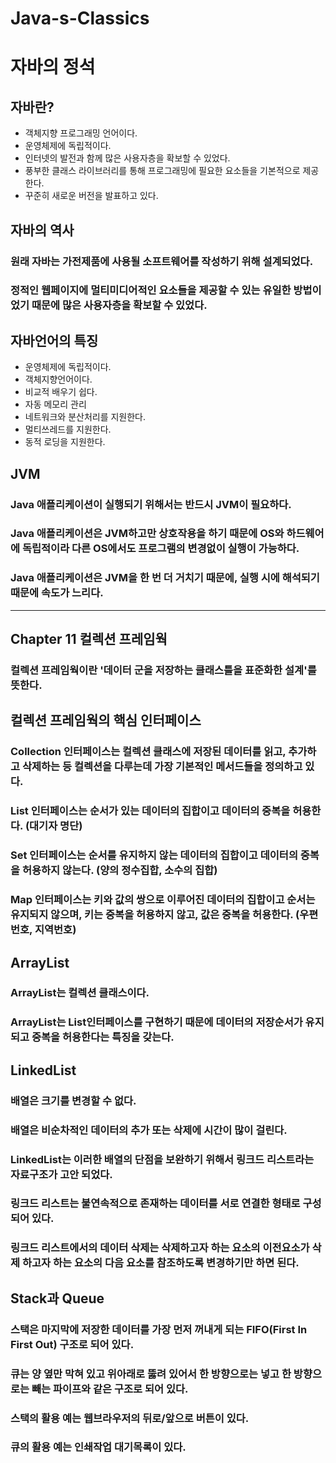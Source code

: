# Java-s-Classics
# 자바의 정석

## 자바란?
 - 객체지향 프로그래밍 언어이다.
 - 운영체제에 독립적이다.
 - 인터넷의 발전과 함께 많은 사용자층을 확보할 수 있었다.
 - 풍부한 클래스 라이브러리를 통해 프로그래밍에 필요한 요소들을 기본적으로 제공한다.
 - 꾸준히 새로운 버전을 발표하고 있다.

## 자바의 역사
### 원래 자바는 가전제품에 사용될 소프트웨어를 작성하기 위해 설계되었다.
### 정적인 웹페이지에 멀티미디어적인 요소들을 제공할 수 있는 유일한 방법이었기 때문에 많은 사용자층을 확보할 수 있었다.

## 자바언어의 특징
 - 운영체제에 독립적이다.
 - 객체지향언어이다.
 - 비교적 배우기 쉽다.
 - 자동 메모리 관리
 - 네트워크와 분산처리를 지원한다.
 - 멀티쓰레드를 지원한다.
 - 동적 로딩을 지원한다.

## JVM
### Java 애플리케이션이 실행되기 위해서는 반드시 JVM이 필요하다.
### Java 애플리케이션은 JVM하고만 상호작용을 하기 때문에 OS와 하드웨어에 독립적이라 다른 OS에서도 프로그램의 변경없이 실행이 가능하다.
### Java 애플리케이션은 JVM을 한 번 더 거치기 때문에, 실행 시에 해석되기 때문에 속도가 느리다.

---

## Chapter 11 컬렉션 프레임웍
### 컬렉션 프레임웍이란 '데이터 군을 저장하는 클래스틀을 표준화한 설계'를 뜻한다.

## 컬렉션 프레임웍의 핵심 인터페이스
### Collection 인터페이스는 컬렉션 클래스에 저장된 데이터를 읽고, 추가하고 삭제하는 등 컬렉션을 다루는데 가장 기본적인 메서드들을 정의하고 있다.
### List 인터페이스는 순서가 있는 데이터의 집합이고 데이터의 중복을 허용한다. (대기자 명단)
### Set 인터페이스는 순서를 유지하지 않는 데이터의 집합이고 데이터의 중복을 허용하지 않는다. (양의  정수집합, 소수의 집합)
### Map 인터페이스는 키와 값의 쌍으로 이루어진 데이터의 집합이고 순서는 유지되지 않으며, 키는 중복을 허용하지 않고, 값은 중복을 허용한다. (우편번호, 지역번호)

## ArrayList
### ArrayList는 컬렉션 클래스이다.
### ArrayList는 List인터페이스를 구현하기 때문에 데이터의 저장순서가 유지되고 중복을 허용한다는 특징을 갖는다.

## LinkedList
### 배열은 크기를 변경할 수 없다.
### 배열은 비순차적인 데이터의 추가 또는 삭제에 시간이 많이 걸린다.
### LinkedList는 이러한 배열의 단점을 보완하기 위해서 링크드 리스트라는 자료구조가 고안 되었다.
### 링크드 리스트는 불연속적으로 존재하는 데이터를 서로 연결한 형태로 구성되어 있다.
### 링크드 리스트에서의 데이터 삭제는 삭제하고자 하는 요소의 이전요소가 삭제 하고자 하는 요소의 다음 요소를 참조하도록 변경하기만 하면 된다.

## Stack과 Queue
### 스택은 마지막에 저장한 데이터를 가장 먼저 꺼내게 되는 FIFO(First In First Out) 구조로 되어 있다.
### 큐는 양 옆만 막혀 있고 위아래로 뚫려 있어서 한 방향으로는 넣고 한 방향으로는 빼는 파이프와 같은 구조로 되어 있다.
### 스택의 활용 예는 웹브라우저의 뒤로/앞으로 버튼이 있다.
### 큐의 활용 예는 인쇄작업 대기목록이 있다.















